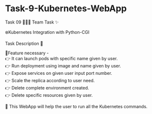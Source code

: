 # Task-9-Kubernetes-WebApp

Task 09 👨🏻‍💻
Team Task ✨

❄️Kubernetes Integration with Python-CGI 

Task Description 📄 

📌Feature necessary -  
👉 It can launch pods with specific name given by user.  
👉 Run deployment using image and name given by user.  
👉 Expose services on given user input port number.  
👉 Scale the replica according to user need.                       
👉 Delete complete environment created.                              
👉 Delete specific resources given by user.                            

📌 This WebApp will help the user to run all the Kubernetes commands.
